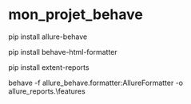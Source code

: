 # mon_projet_behave


pip install allure-behave

pip install behave-html-formatter


pip install extent-reports


behave -f allure_behave.formatter:AllureFormatter -o allure_reports.\features